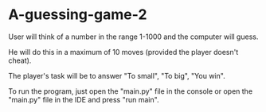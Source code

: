 # A-guessing-game-2

User will think of a number in the range 1-1000 and the computer will guess. 

He will do this in a maximum of 10 moves (provided the player doesn't cheat).

The player's task will be to answer "To small", "To big", "You win".

To run the program, just open the "main.py" file in the console or open the "main.py" file in the IDE and press "run main".

